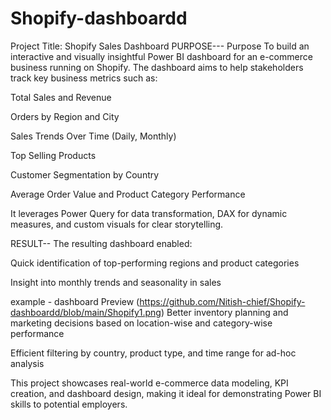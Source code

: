 # Shopify-dashboardd
 Project Title: Shopify Sales Dashboard
 PURPOSE---
 Purpose
To build an interactive and visually insightful Power BI dashboard for an e-commerce business running on Shopify. The dashboard aims to help stakeholders track key business metrics such as:

Total Sales and Revenue

Orders by Region and City

Sales Trends Over Time (Daily, Monthly)

Top Selling Products

Customer Segmentation by Country

Average Order Value and Product Category Performance

It leverages Power Query for data transformation, DAX for dynamic measures, and custom visuals for clear storytelling.



RESULT--
The resulting dashboard enabled:

Quick identification of top-performing regions and product categories

Insight into monthly trends and seasonality in sales


example - dashboard Preview (https://github.com/Nitish-chief/Shopify-dashboardd/blob/main/Shopify1.png)
Better inventory planning and marketing decisions based on location-wise and category-wise performance

Efficient filtering by country, product type, and time range for ad-hoc analysis

This project showcases real-world e-commerce data modeling, KPI creation, and dashboard design, making it ideal for demonstrating Power BI skills to potential employers.


